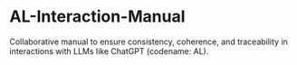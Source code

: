 # AL-Interaction-Manual
Collaborative manual to ensure consistency, coherence, and traceability in interactions with LLMs like ChatGPT (codename: AL).
